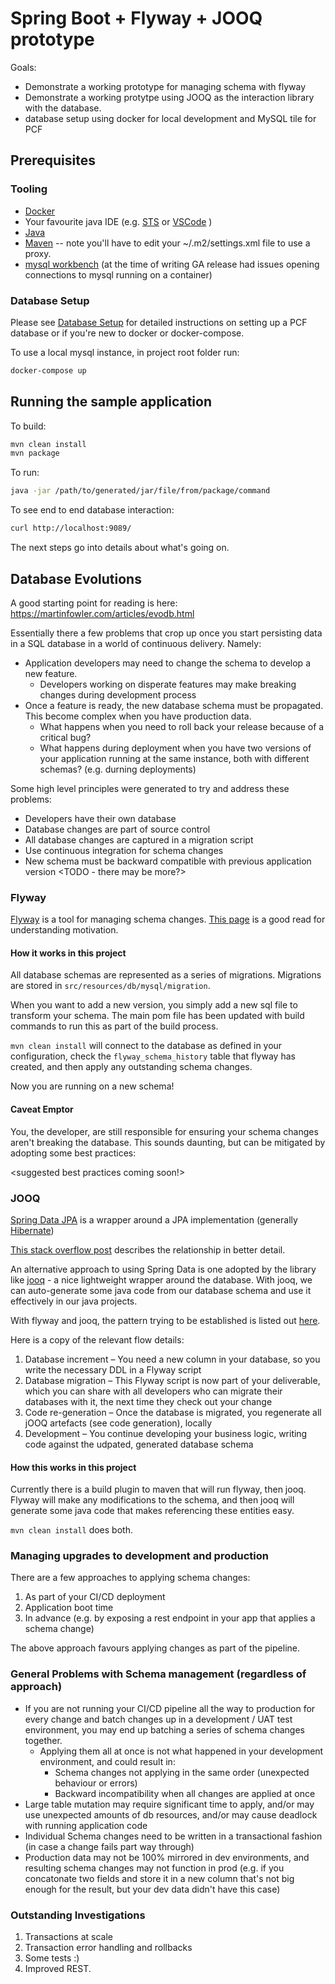 # Spring Boot + Flyway + JOOQ prototype

Goals:

* Demonstrate a working prototype for managing schema with flyway
* Demonstrate a working protytpe using JOOQ as the interaction library with the database.
* database setup using docker for local development and MySQL tile for PCF

## Prerequisites

### Tooling

* [Docker](https://www.docker.com/)
* Your favourite java IDE (e.g. [STS](https://spring.io/tools/sts) or [VSCode](https://code.visualstudio.com/) )
* [Java](http://www.oracle.com/technetwork/java/javase/downloads/jre10-downloads-4417026.html)
* [Maven](https://maven.apache.org/) -- note you'll have to edit your ~/.m2/settings.xml file to use a proxy.
* [mysql workbench](https://dev.mysql.com/downloads/workbench/) (at the time of writing GA release had issues opening connections to mysql running on a container)

### Database Setup
Please see [Database Setup](./SETUP.md) for detailed instructions on setting up a PCF database or if you're new to docker or docker-compose.

To use a local mysql instance, in project root folder run:

```bash
docker-compose up
```

## Running the sample application

To build:

```bash
mvn clean install
mvn package
```

To run:

```bash
java -jar /path/to/generated/jar/file/from/package/command
```

To see end to end database interaction:

```bash
curl http://localhost:9089/
```

The next steps go into details about what's going on.

## Database Evolutions

A good starting point for reading is here: https://martinfowler.com/articles/evodb.html

Essentially there a few problems that crop up once you start persisting data in a SQL database in a world of continuous delivery.
Namely:

* Application developers may need to change the schema to develop a new feature.
  * Developers working on disperate features may make breaking changes during development process
* Once a feature is ready, the new database schema must be propagated.  This become complex when you have production data.
  * What happens when you need to roll back your release because of a critical bug?
  * What happens during deployment when you have two versions of your application running at the same instance, both with different schemas? (e.g. durning deployments)

Some high level principles were generated to try and address these problems:
* Developers have their own database
* Database changes are part of source control
* All database changes are captured in a migration script
* Use continuous integration for schema changes
* New schema must be backward compatible with previous application version
<TODO - there may be more?>


### Flyway

[Flyway](https://flywaydb.org/) is a tool for managing schema changes.  [This page](https://flywaydb.org/getstarted/why) is a good read for understanding motivation.

#### How it works in this project

All database schemas are represented as a series of migrations.  Migrations are stored in `src/resources/db/mysql/migration`.

When you want to add a new version, you simply add a new sql file to transform your schema.  The main pom file has been updated with build commands to run this as part of
the build process.

`mvn clean install` will connect to the database as defined in your configuration, check the `flyway_schema_history` table that flyway has created, and then apply
any outstanding schema changes.

Now you are running on a new schema!

#### Caveat Emptor

You, the developer, are still responsible for ensuring your schema changes aren't breaking the database.  This sounds daunting, but can be mitigated by adopting some best practices:

<suggested best practices coming soon!>

### JOOQ

[Spring Data JPA](https://projects.spring.io/spring-data-jpa/) is a wrapper around a JPA implementation (generally [Hibernate](http://hibernate.org/))

[This stack overflow post](https://stackoverflow.com/questions/36920843/is-spring-data-jpa-a-jpa-implementation?rq=1) describes the relationship in better detail.

An alternative approach to using Spring Data is one adopted by the library like [jooq](https://www.jooq.org/) - a nice lightweight wrapper around the database.  With jooq, we can auto-generate some java code from our database schema and use it effectively in our java projects.

With flyway and jooq, the pattern trying to be established is listed out [here](https://blog.jooq.org/2014/06/25/flyway-and-jooq-for-unbeatable-sql-development-productivity/).

Here is a copy of the relevant flow details:

1. Database increment – You need a new column in your database, so you write the necessary DDL in a Flyway script
2. Database migration – This Flyway script is now part of your deliverable, which you can share with all developers who can migrate their databases with it, the next time they check out your change
3. Code re-generation – Once the database is migrated, you regenerate all jOOQ artefacts (see code generation), locally
4. Development – You continue developing your business logic, writing code against the udpated, generated database schema

#### How this works in this project

Currently there is a build plugin to maven that will run flyway, then jooq.  Flyway will make any modifications to the schema, and then jooq will generate some java code
that makes referencing these entities easy.

`mvn clean install` does both.

### Managing upgrades to development and production

There are a few approaches to applying schema changes:

1) As part of your CI/CD deployment
2) Application boot time
3) In advance (e.g. by exposing a rest endpoint in your app that applies a schema change)

The above approach favours applying changes as part of the pipeline.


### General Problems with Schema management (regardless of approach)

* If you are not running your CI/CD pipeline all the way to production for every change and batch changes up in a development / UAT test environment, you may end up batching a series of schema changes together.
  * Applying them all at once is not what happened in your development environment, and could result in:
    * Schema changes not applying in the same order (unexpected behaviour or errors)
    * Backward incompatibility when all changes are applied at once
* Large table mutation may require significant time to apply, and/or may use unexpected amounts of db resources, and/or may cause deadlock with running application code
* Individual Schema changes need to be written in a transactional fashion (in case a change fails part way through)
* Production data may not be 100% mirrored in dev environments, and resulting schema changes may not function in prod (e.g. if you concatonate two fields and store it in a new column that's not big enough for the result, but your dev data didn't have this case)


### Outstanding Investigations

1. Transactions at scale
2. Transaction error handling and rollbacks
3. Some tests :)
4. Improved REST.


